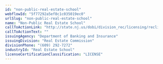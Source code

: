```yaml
---
id: "non-public-real-estate-school"
webflowId: "5f77292a5ef8c1c035019ec0"
urlSlug: "non-public-real-estate-school"
name: "Non-Public Real Estate School"
callToActionLink: "http://state.nj.us/dobi/division_rec/licensing/reclic_menu.htm"
callToActionText: ""
issuingAgency: "Department of Banking and Insurance"
issuingDivision: "Real Estate Commission"
divisionPhone: "(609) 292-7272"
industryId: "Real Estate School"
licenseCertificationClassification: "LICENSE"
---
```

